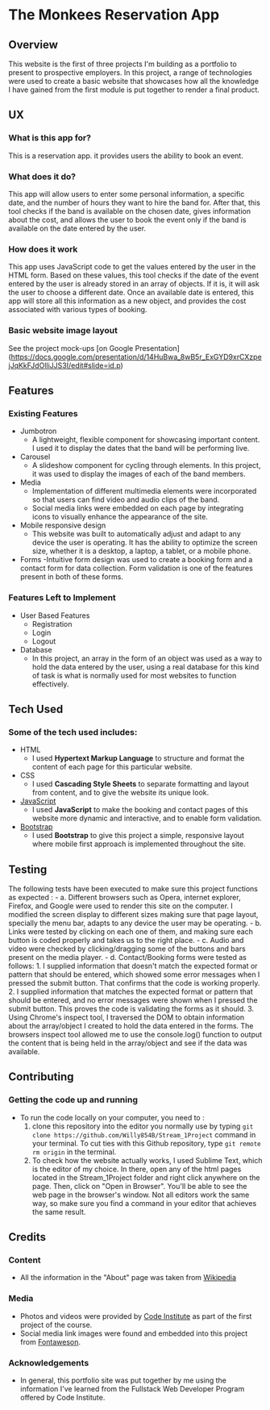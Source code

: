 # The Monkees Reservation App
## Overview
This website is the first of three projects I'm building as a portfolio to present to prospective employers. In this project, a range of technologies were used to create a basic website that showcases how all the knowledge I have gained from the first module is put together to render a final product.
## UX
### What is this app for?
This is a reservation app. it provides users the ability to book an event.
### What does it do?
This app will allow users to enter some personal information, a specific date, and the number of hours they want to hire the band for. After that, this tool checks if the band is available on the chosen date, gives information about the cost, and allows the user to book the event only if the band is available on the date entered by the user.
### How does it work
This app uses JavaScript code to get the values entered by the user in the HTML form. Based on these values, this tool checks if the date of the event entered by the user is already stored in an array of objects. If it is, it will ask the user to choose a different date. Once an available date is entered, this app will store all this information as a new object, and provides the cost associated with various types of booking.
### Basic website image layout
See the project mock-ups [on Google Presentation]
(https://docs.google.com/presentation/d/14HuBwa_8wB5r_ExGYD9xrCXzpejJqKkFJdOlliJJS3I/edit#slide=id.p)
## Features
### Existing Features
- Jumbotron
	- A lightweight, flexible component for showcasing important content. I used it to display the dates that the band will be performing live.
- Carousel
	- A slideshow component for cycling through elements. In this project, it was used to display the images of each of the band members.
- Media
	- Implementation of different multimedia elements were incorporated so that users can find video and audio clips of the band.
	- Social media links were embedded on each page by integrating icons to visually enhance the appearance of the site.
- Mobile responsive design
	- This website was built to automatically adjust and adapt to any device the user is operating. It has the ability to optimize the screen size, whether it is a desktop, a laptop, a tablet, or a mobile phone.
- Forms
	-Intuitive form design was used to create a booking form and a contact form for data collection. Form validation is one of the features present in both of these forms.

### Features Left to Implement
- User Based Features
	- Registration
	- Login
	- Logout
- Database
	- In this project, an array in the form of an object was used as a way to hold the data entered by the user, using a real database for this kind of task is what is normally used for most websites to function effectively.

## Tech Used
### Some of the tech used includes:
- HTML
	- I used **Hypertext Markup Language** to structure and format the content of each page for this particular website.
- CSS
	- I used **Cascading Style Sheets** to separate formatting and layout from content, and to give the website its unique look.
- [JavaScript](https://www.javascript.com)
	- I used **JavaScript** to make the booking and contact pages of this website more dynamic and interactive, and to enable form validation.
- [Bootstrap](https://getbootstrap.com/)
   	- I used **Bootstrap** to give this project a simple, responsive layout where mobile first approach is implemented throughout the site.
## Testing
The following tests have been executed to make sure this project functions as expected :
	- a. Different browsers such as Opera, internet explorer, Firefox, and Google were used to render this site on the computer. I modified the screen display to different sizes making sure that page layout, specially the menu bar, adapts to any device the user may be operating. 
	- b. Links were tested by clicking on each one of them, and making sure each button is coded properly and takes us to the right place.
	- c. Audio and video were checked by clicking/dragging some of the buttons and bars present on the media player.
	- d. Contact/Booking forms were tested as follows:
		1. I supplied information that doesn't match the expected format or pattern that should be entered, which showed some error messages when I pressed the submit button. That confirms that the code is working properly.
		2. I supplied information that matches the expected format or pattern that should be entered, and no error messages were shown when I pressed the submit button. This proves the code is validating the forms as it should.
		3. Using Chrome's inspect tool, I traversed the DOM to obtain information about the array/object I created to hold the data entered in the forms. The browsers inspect tool allowed me to use the console.log() function to output the content that is being held in the array/object and see if the data was available. 

## Contributing
### Getting the code up and running
- To run the code locally on your computer, you need to :
	1. clone this repository into the editor you normally use by typing ```git clone https://github.com/Willy854B/Stream_1Project``` command in your terminal. To cut ties with this Github repository, type ```git remote rm origin``` in the terminal.
	2. To check how the website actually works, I used Sublime Text, which is the editor of my choice. In there, open any of the html pages located in the Stream_1Project folder and right click anywhere on the page. Then, click on "Open in Browser". You'll be able to see the web page in the browser's window. Not all editors work the same way, so make sure you find a command in your editor that achieves the same result. 
## Credits
### Content
- All the information in the "About" page was taken from [Wikipedia](https://en.wikipedia.org/w/index.php?title=Special:Search&search=the+monkees&fulltext=1&profile=default&ns0=1)

### Media
- Photos and videos were provided by [Code Institute](https://codeinstitute.net) as part of the first project of the course.
- Social media link images were found and embedded into this project from [Fontaweson](https://codeinstitute.net).

### Acknowledgements
- In general, this portfolio site was put together by me using the information I've learned from the Fullstack Web Developer Program offered by Code Institute.   